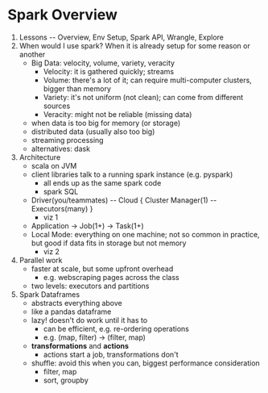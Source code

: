 # Spark Overview

1. Lessons -- Overview, Env Setup, Spark API, Wrangle, Explore
1. When would I use spark? When it is already setup for some reason or another
    - Big Data: velocity, volume, variety, veracity
        - Velocity: it is gathered quickly; streams
        - Volume: there's a lot of it; can require multi-computer clusters,
          bigger than memory
        - Variety: it's not uniform (not clean); can come from different sources
        - Veracity: might not be reliable (missing data)
    - when data is too big for memory (or storage)
    - distributed data (usually also too big)
    - streaming processing
    - alternatives: dask
1. Architecture
    - scala on JVM
    - client libraries talk to a running spark instance (e.g. pyspark)
        - all ends up as the same spark code
        - spark SQL
    - Driver(you/teammates) -- Cloud { Cluster Manager(1) -- Executors(many) }
        - viz 1
    - Application -> Job(1+) -> Task(1+)
    - Local Mode: everything on one machine; not so common in practice, but good
      if data fits in storage but not memory
        - viz 2
1. Parallel work
    - faster at scale, but some upfront overhead
        - e.g. webscraping pages across the class
    - two levels: executors and partitions
1. Spark Dataframes
    - abstracts everything above
    - like a pandas dataframe
    - lazy! doesn't do work until it has to
        - can be efficient, e.g. re-ordering operations
        - e.g. (map, filter) -> (filter, map)
    - **transformations** and **actions**
        - actions start a job, transformations don't
    - shuffle: avoid this when you can, biggest performance consideration
        - filter, map
        - sort, groupby



